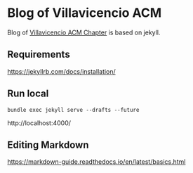 # Blog of Villavicencio ACM

Blog of [Villavicencio ACM Chapter][blog] is based on jekyll.

## Requirements

https://jekyllrb.com/docs/installation/ 

## Run local

```
bundle exec jekyll serve --drafts --future
```

http://localhost:4000/

## Editing Markdown

https://markdown-guide.readthedocs.io/en/latest/basics.html

[blog]: https://villavicencioacm.github.io
